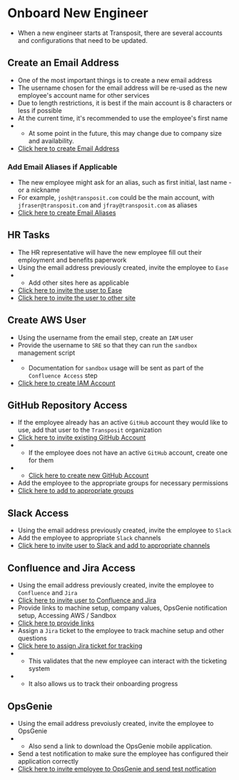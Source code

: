 # Onboard New Engineer
* When a new engineer starts at Transposit, there are several accounts and configurations that need to be updated.

## Create an Email Address
* One of the most important things is to create a new email address
* The username chosen for the email address will be re-used as the new employee's account name for other services
* Due to length restrictions, it is best if the main account is 8 characters or less if possible
* At the current time, it's recommended to use the employee's first name
* * At some point in the future, this may change due to company size and availability.
* [Click here to create Email Address](https://www.transposit.com)

### Add Email Aliases if Applicable
* The new employee might ask for an alias, such as first initial, last name - or a nickname
* For example, `josh@transposit.com` could be the main account, with `jfraser@transposit.com` and `jfray@transposit.com` as aliases
* [Click here to create Email Aliases](https://www.transposit.com)

## HR Tasks
* The HR representative will have the new employee fill out their employment and benefits paperwork
* Using the email address previously created, invite the employee to `Ease`
* * Add other sites here as applicable 
* [Click here to invite the user to Ease](https://www.transposit.com)
* [Click here to invite the user to other site](https://www.transposit.com)

## Create AWS User
* Using the username from the email step, create an `IAM` user
* Provide the username to `SRE` so that they can run the `sandbox` management script
* * Documentation for `sandbox` usage will be sent as part of the `Confluence Access` step 
* [Click here to create IAM Account](https://www.transposit.com)

## GitHub Repository Access
* If the employee already has an active `GitHub` account they would like to use, add that user to the `Transposit` organization
* [Click here to invite existing GitHub Account](https://www.transposit.com)
* * If the employee does not have an active `GitHub` account, create one for them
* * [Click here to create new GitHub Account](https://www.transposit.com)
* Add the employee to the appropriate groups for necessary permissions
* [Click here to add to appropriate groups](https://www.transposit.com)

## Slack Access
* Using the email address previously created, invite the employee to `Slack`
* Add the employee to appropriate `Slack` channels
* [Click here to invite user to Slack and add to appropriate channels](https://www.transposit.com)

## Confluence and Jira Access
* Using the email address previously created, invite the employee to `Confluence` and `Jira`
* [Click here to invite user to Confluence and Jira](https://www.transposit.com)
* Provide links to machine setup, company values, OpsGenie notification setup, Accessing AWS / Sandbox
* [Click here to provide links](https://www.transposit.com)
* Assign a `Jira` ticket to the employee to track machine setup and other questions
* [Click here to assign Jira ticket for tracking](https://www.transposit.com)
* * This validates that the new employee can interact with the ticketing system
* * It also allows us to track their onboarding progress

## OpsGenie
* Using the email address prevoiusly created, invite the employee to OpsGenie
* * Also send a link to download the OpsGenie mobile application.
* Send a test notification to make sure the employee has configured their application correctly
* [Click here to invite employee to OpsGenie and send test notfication](https://www.transposit.com)